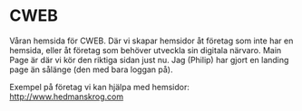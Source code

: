# CWEB
Våran hemsida för CWEB. 
Där vi skapar hemsidor åt företag som inte har en hemsida, eller åt företag som behöver utveckla sin digitala närvaro.
Main Page är där vi kör den riktiga sidan just nu. Jag (Philip) har gjort en landing page än sålänge (den med bara loggan på). 


Exempel på företag vi kan hjälpa med hemsidor:
http://www.hedmanskrog.com
